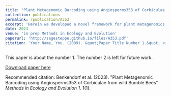 ```yaml
---
title: "Plant Metagenomic Barcoding using Angiosperms353 of Corbiculae from wild Bumble Bees"
collection: publications
permalink: /publication/A353
excerpt: 'Herein we developed a novel framework for plant metagenomics eDNA utilizing high throughput SDM's and sequencing'
date: 2023
venue: 'in prep Methods in Ecology and Evolution'
paperurl: 'http://sagesteppe.github.io/files/A353.pdf'
citation: 'Your Name, You. (2009). &quot;Paper Title Number 1.&quot; <i>Journal 1</i>. 1(1).'
---
```


This paper is about the number 1. The number 2 is left for future work.

[Download paper here](http://academicpages.github.io/files/paper1.pdf)

Recommended citation: Benkendorf et al. (2023). "Plant Metagenomic Barcoding using Angiosperms353 of Corbiculae from wild Bumble Bees" <i>Methods in Ecology and Evolution 1</i>. 1(1).
